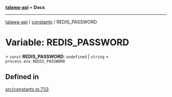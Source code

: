 [**talawa-api**](../../README.md) • **Docs**

***

[talawa-api](../../modules.md) / [constants](../README.md) / REDIS\_PASSWORD

# Variable: REDIS\_PASSWORD

\> `const` **REDIS\_PASSWORD**: `undefined` \| `string` = `process.env.REDIS_PASSWORD`

## Defined in

[src/constants.ts:733](https://github.com/PalisadoesFoundation/talawa-api/blob/60937520d7a29ccf883a9c6a7c2d186bae92a81b/src/constants.ts#L733)
